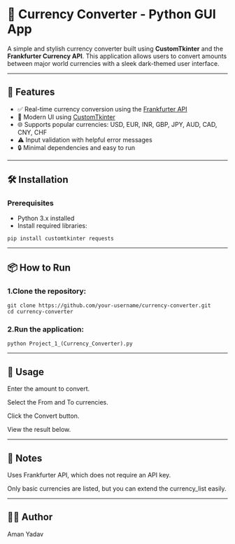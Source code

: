# 💱 Currency Converter - Python GUI App

A simple and stylish currency converter built using **CustomTkinter** and the **Frankfurter Currency API**. This application allows users to convert amounts between major world currencies with a sleek dark-themed user interface.

---

## 🚀 Features

- ✅ Real-time currency conversion using the [Frankfurter API](https://www.frankfurter.app/)
- 🎨 Modern UI using [CustomTkinter](https://github.com/TomSchimansky/CustomTkinter)
- 🌐 Supports popular currencies: USD, EUR, INR, GBP, JPY, AUD, CAD, CNY, CHF
- ⚠️ Input validation with helpful error messages
- 🔒 Minimal dependencies and easy to run

---

## 🛠️ Installation

### Prerequisites

- Python 3.x installed
- Install required libraries:

```
pip install customtkinter requests
```

---

## 📦 How to Run
### 1.Clone the repository:

```
git clone https://github.com/your-username/currency-converter.git
cd currency-converter
```
### 2.Run the application:
```
python Project_1_(Currency_Converter).py
```

---

## 🔧 Usage

Enter the amount to convert.

Select the From and To currencies.

Click the Convert button.

View the result below.

---

## 📌 Notes
Uses Frankfurter API, which does not require an API key.

Only basic currencies are listed, but you can extend the currency_list easily.

---

## 🙋‍♂️ Author
Aman Yadav
